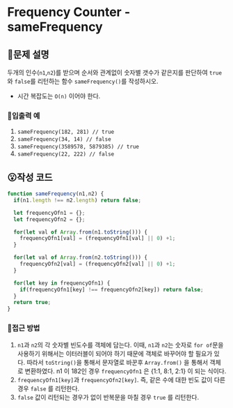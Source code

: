 # Frequency Counter - sameFrequency
## 🧐문제 설명
두개의 인수(`n1`,`n2`)를 받으며 순서와 관계없이 숫자별 갯수가 같은지를 판단하여 `true`와 `false`를 리턴하는 함수 `sameFrequency()`를 작성하시오.
* 시간 복잡도는 `O(n)` 이어야 한다.

### 💬입출력 예
1. `sameFrequency(182, 281) // true`
2. `sameFrequency(34, 14) // false`
3. `sameFrequency(3589578, 5879385) // true`
4. `sameFrequency(22, 222) // false`

## 😮작성 코드
```javascript
function sameFrequency(n1,n2) {
  if(n1.length !== n2.length) return false;

  let frequencyOfn1 = {};
  let frequencyOfn2 = {};

  for(let val of Array.from(n1.toString())) {
    frequencyOfn1[val] = (frequencyOfn1[val] || 0) +1;
  }

  for(let val of Array.from(n2.toString())) {
    frequencyOfn2[val] = (frequencyOfn2[val] || 0) +1;
  }

  for(let key in frequencyOfn1) {
    if(frequencyOfn1[key] !== frequencyOfn2[key]) return false;
  }
  return true;
}
```

### 🤔접근 방법
1. `n1`과 `n2`의 각 숫자별 빈도수를 객체에 담는다.
  이때, `n1`과 `n2`는 숫자로 `for of`문을 사용하기 위해서는 이터러블이 되어야 하기 때문에 객체로 바꾸어야 할 필요가 있다. 따라서 `toString()`을 통해서 문자열로 바꾼후 `Array.from()` 을 통해서 객체로 변환하였다.
n1 이 182인 경우 `frequencyOfn1` 은 {1:1, 8:1, 2:1} 이 되는 식이다.
2. `frequencyOfn1[key]`과 `frequencyOfn2[key]`. 즉, 같은 수에 대한 빈도 값이 다른 경우 `false` 를 리턴한다.
3. `false` 값이 리턴되는 경우가 없이 반복문을 마칠 경우 `true` 를 리턴한다.